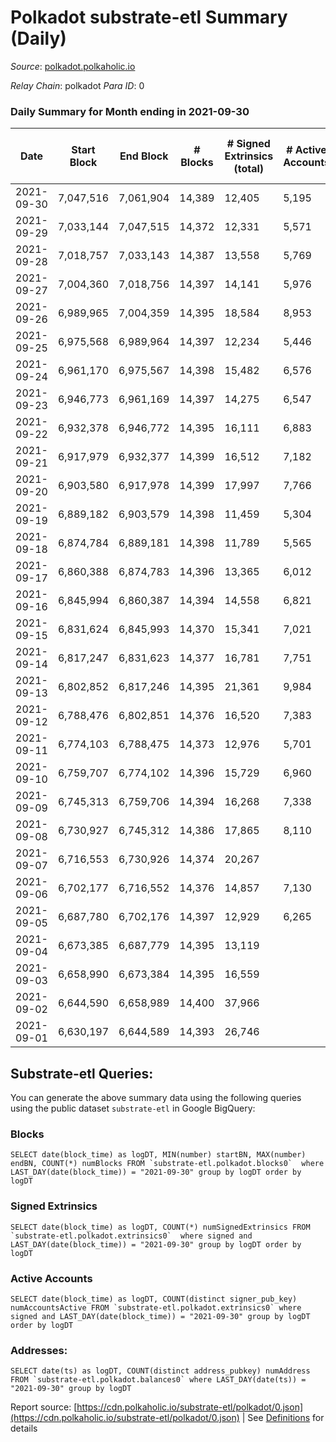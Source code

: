 # Polkadot substrate-etl Summary (Daily)

_Source_: [polkadot.polkaholic.io](https://polkadot.polkaholic.io)

*Relay Chain*: polkadot
*Para ID*: 0



### Daily Summary for Month ending in 2021-09-30


| Date | Start Block | End Block | # Blocks | # Signed Extrinsics (total) | # Active Accounts | # Passive | # New | # Addresses with Balances | # Events | # Transfers | # XCM Transfers In | # XCM Transfers Out |
| ---- | ----------- | --------- | -------- | --------------------------- | ----------------- | --------- | ----- | ------------------------- | -------- | ----------- | ------------------ | ------------------- |
| 2021-09-30 | 7,047,516 | 7,061,904 | 14,389  | 12,405 | 5,195 |  |  | 515,456 | 107,949 | 11,531 ($186,525,075.48) |   |   |
| 2021-09-29 | 7,033,144 | 7,047,515 | 14,372  | 12,331 | 5,571 |  |  |  | 106,824 | 12,056 ($258,717,064.15) |   |   |
| 2021-09-28 | 7,018,757 | 7,033,143 | 14,387  | 13,558 | 5,769 |  |  |  | 120,192 | 13,046 ($239,948,601.75) |   |   |
| 2021-09-27 | 7,004,360 | 7,018,756 | 14,397  | 14,141 | 5,976 |  |  |  | 122,394 | 13,954 ($302,433,720.69) |   |   |
| 2021-09-26 | 6,989,965 | 7,004,359 | 14,395  | 18,584 | 8,953 |  |  |  | 137,668 | 18,789 ($313,130,895.93) |   |   |
| 2021-09-25 | 6,975,568 | 6,989,964 | 14,397  | 12,234 | 5,446 |  |  |  | 105,423 | 12,173 ($220,301,262.60) |   |   |
| 2021-09-24 | 6,961,170 | 6,975,567 | 14,398  | 15,482 | 6,576 |  |  |  | 123,439 | 16,279 ($401,355,471.28) |   |   |
| 2021-09-23 | 6,946,773 | 6,961,169 | 14,397  | 14,275 | 6,547 |  |  |  | 118,369 | 14,658 ($495,772,129.58) |   |   |
| 2021-09-22 | 6,932,378 | 6,946,772 | 14,395  | 16,111 | 6,883 |  |  |  | 129,624 | 16,914 ($396,339,522.22) |   |   |
| 2021-09-21 | 6,917,979 | 6,932,377 | 14,399  | 16,512 | 7,182 |  |  |  | 131,568 | 17,067 ($614,417,062.83) |   |   |
| 2021-09-20 | 6,903,580 | 6,917,978 | 14,399  | 17,997 | 7,766 |  |  |  | 145,996 | 19,016 ($443,438,072.89) |   |   |
| 2021-09-19 | 6,889,182 | 6,903,579 | 14,398  | 11,459 | 5,304 |  |  |  | 100,777 | 11,101 ($198,835,951.83) |   |   |
| 2021-09-18 | 6,874,784 | 6,889,181 | 14,398  | 11,789 | 5,565 |  |  |  | 101,407 | 11,367 ($192,228,815.66) |   |   |
| 2021-09-17 | 6,860,388 | 6,874,783 | 14,396  | 13,365 | 6,012 |  |  |  | 114,044 | 13,331 ($302,415,665.13) |   |   |
| 2021-09-16 | 6,845,994 | 6,860,387 | 14,394  | 14,558 | 6,821 |  |  |  | 120,772 | 14,921 ($330,849,551.95) |   |   |
| 2021-09-15 | 6,831,624 | 6,845,993 | 14,370  | 15,341 | 7,021 |  |  |  | 125,452 | 15,410 ($302,198,740.85) |   |   |
| 2021-09-14 | 6,817,247 | 6,831,623 | 14,377  | 16,781 | 7,751 |  |  |  | 131,216 | 16,667 ($471,592,781.35) |   |   |
| 2021-09-13 | 6,802,852 | 6,817,246 | 14,395  | 21,361 | 9,984 |  |  |  | 162,382 | 21,556 ($537,007,696.35) |   |   |
| 2021-09-12 | 6,788,476 | 6,802,851 | 14,376  | 16,520 | 7,383 |  |  |  | 131,034 | 16,533 ($375,582,020.62) |   |   |
| 2021-09-11 | 6,774,103 | 6,788,475 | 14,373  | 12,976 | 5,701 |  |  |  | 108,047 | 12,912 ($216,852,516.94) |   |   |
| 2021-09-10 | 6,759,707 | 6,774,102 | 14,396  | 15,729 | 6,960 |  |  |  | 126,024 | 15,814 ($341,407,109.41) |   |   |
| 2021-09-09 | 6,745,313 | 6,759,706 | 14,394  | 16,268 | 7,338 |  |  |  | 132,121 | 16,864 ($453,177,159.07) |   |   |
| 2021-09-08 | 6,730,927 | 6,745,312 | 14,386  | 17,865 | 8,110 |  |  |  | 139,444 | 18,795 ($336,746,856.05) |   |   |
| 2021-09-07 | 6,716,553 | 6,730,926 | 14,374  | 20,267 |  |  |  |  | 161,452 | 21,629 ($701,074,272.93) |   |   |
| 2021-09-06 | 6,702,177 | 6,716,552 | 14,376  | 14,857 | 7,130 |  |  |  | 117,561 | 14,914 ($286,591,325.68) |   |   |
| 2021-09-05 | 6,687,780 | 6,702,176 | 14,397  | 12,929 | 6,265 |  |  |  | 107,181 | 12,760 ($178,693,812.22) |   |   |
| 2021-09-04 | 6,673,385 | 6,687,779 | 14,395  | 13,119 |  |  |  |  | 107,512 | 12,867 ($162,289,495.72) |   |   |
| 2021-09-03 | 6,658,990 | 6,673,384 | 14,395  | 16,559 |  |  |  |  | 154,805 | 30,661 ($287,770,692.60) |   |   |
| 2021-09-02 | 6,644,590 | 6,658,989 | 14,400  | 37,966 |  |  |  |  | 261,306 | 42,069 ($350,828,756.24) |   |   |
| 2021-09-01 | 6,630,197 | 6,644,589 | 14,393  | 26,746 |  |  |  |  | 170,189 | 23,704 ($625,151,807.84) |   |   |

## Substrate-etl Queries:
You can generate the above summary data using the following queries using the public dataset `substrate-etl` in Google BigQuery:


### Blocks
```
SELECT date(block_time) as logDT, MIN(number) startBN, MAX(number) endBN, COUNT(*) numBlocks FROM `substrate-etl.polkadot.blocks0`  where LAST_DAY(date(block_time)) = "2021-09-30" group by logDT order by logDT
```


### Signed Extrinsics
```
SELECT date(block_time) as logDT, COUNT(*) numSignedExtrinsics FROM `substrate-etl.polkadot.extrinsics0`  where signed and LAST_DAY(date(block_time)) = "2021-09-30" group by logDT order by logDT
```


### Active Accounts
```
SELECT date(block_time) as logDT, COUNT(distinct signer_pub_key) numAccountsActive FROM `substrate-etl.polkadot.extrinsics0` where signed and LAST_DAY(date(block_time)) = "2021-09-30" group by logDT order by logDT
```


### Addresses:
```
SELECT date(ts) as logDT, COUNT(distinct address_pubkey) numAddress FROM `substrate-etl.polkadot.balances0` where LAST_DAY(date(ts)) = "2021-09-30" group by logDT
```



Report source: [https://cdn.polkaholic.io/substrate-etl/polkadot/0.json](https://cdn.polkaholic.io/substrate-etl/polkadot/0.json) | See [Definitions](/DEFINITIONS.md) for details
